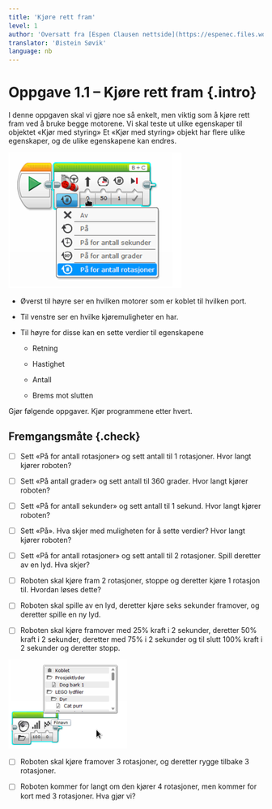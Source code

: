 ```yaml
---
title: 'Kjøre rett fram'
level: 1
author: 'Oversatt fra [Espen Clausen nettside](https://espenec.files.wordpress.com/2015/09/lego-mindstorms-del-1-1.pdf)'
translator: 'Øistein Søvik'
language: nb
---
```



# Oppgave 1.1 – Kjøre rett fram {.intro}

I denne oppgaven skal vi gjøre noe så enkelt, men viktig som å kjøre rett fram
ved å bruke begge motorene. Vi skal teste ut ulike egenskaper til objektet «Kjør
med styring» Et «Kjør med styring» objekt har flere ulike egenskaper, og de
ulike egenskapene kan endres.

![Bilde av et ferdig program](lego_mindstorms_frem_1.png)

* Øverst til høyre ser en hvilken motorer som er koblet til hvilken port.

* Til venstre ser en hvilke kjøremuligheter en har.

* Til høyre for disse kan en sette verdier til egenskapene

    * Retning
    
    * Hastighet
    
    * Antall
    
    * Brems mot slutten

Gjør følgende oppgaver. Kjør programmene etter hvert.

## Fremgangsmåte {.check}

- [ ] Sett «På for antall rotasjoner» og sett antall til 1 rotasjoner. Hvor
     langt kjører roboten?

- [ ] Sett «På antall grader» og sett antall til 360 grader. Hvor langt kjører
      roboten?

- [ ] Sett «På for antall sekunder» og sett antall til 1 sekund. Hvor langt
      kjører roboten?

- [ ] Sett «På». Hva skjer med muligheten for å sette verdier? Hvor langt kjører
      roboten?

- [ ] Sett «På for antall rotasjoner» og sett antall til 2 rotasjoner. Spill
      deretter av en lyd. Hva skjer?

- [ ] Roboten skal kjøre fram 2 rotasjoner, stoppe og deretter kjøre 1 rotasjon
      til. Hvordan løses dette?

- [ ] Roboten skal spille av en lyd, deretter kjøre seks sekunder framover, og
      deretter spille en ny lyd.

- [ ] Roboten skal kjøre framover med 25% kraft i 2 sekunder, deretter 50% kraft
      i 2 sekunder, deretter med 75% i 2 sekunder og til slutt 100% kraft i 2
      sekunder og deretter stopp.

![Bilde av et ferdig program](lego_mindstorms_frem_2.png)

- [ ] Roboten skal kjøre framover 3 rotasjoner, og deretter rygge tilbake 3
      rotasjoner.

- [ ] Roboten kommer for langt om den kjører 4 rotasjoner, men kommer for kort
      med 3 rotasjoner. Hva gjør vi?
 
